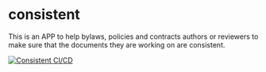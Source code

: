 # consistent
This is an APP to help bylaws, policies and contracts authors or reviewers to make sure that the documents they are working on are consistent.

[![Consistent CI/CD](https://github.com/simula-lab/consistent/actions/workflows/consistent.cicd.yml/badge.svg?branch=main)](https://github.com/simula-lab/consistent/actions/workflows/consistent.cicd.yml)
